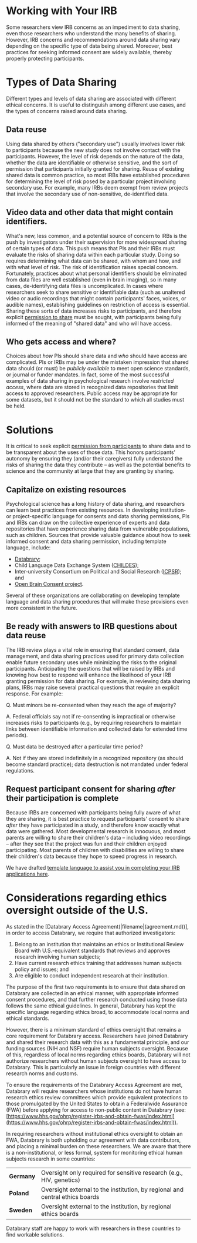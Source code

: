 # Working with Your IRB

Some researchers view IRB concerns as an impediment to data sharing, even those researchers who understand the many benefits of sharing. 
However, IRB concerns and recommendations around data sharing vary depending on the specific type of data being shared. 
Moreover, best practices for seeking informed consent are widely available, thereby properly protecting participants. 

# Types of Data Sharing

Different types and levels of data sharing are associated with different ethical concerns. 
It is useful to distinguish among different use cases, and the types of concerns raised around data sharing. 

## Data reuse 
Using data shared by others ("secondary use") usually involves lower risk to participants because the new study does not involve contact with the participants. 
However, the level of risk depends on the nature of the data, whether the data are identifiable or otherwise sensitive, and the sort of permission that participants initially granted for sharing. 
Reuse of existing shared data is common practice, so most IRBs have established procedures for determining the level of risk posed by a particular project involving secondary use. 
For example, many IRBs deem exempt from review projects that involve the secondary use of non-sensitive, de-identified data. 

## Video data and other data that might contain identifiers. 
What's new, less common, and a potential source of concern to IRBs is the push by investigators under their supervision for more widespread sharing of certain types of data. 
This push means that PIs and their IRBs must evaluate the risks of sharing data within each particular study. 
Doing so requires determining what data can be shared, with whom and how, and with what level of risk. 
The risk of identification raises special concern. 
Fortunately, practices about what personal identifiers should be eliminated from data files are well established (even in brain imaging), so in many cases, de-identifying data files is uncomplicated. 
In cases where researchers seek to share sensitive or identifiable data (such as unaltered video or audio recordings that might contain participants' faces, voices, or audible names), establishing guidelines on restriction of access is essential. 
Sharing these sorts of data increases risks to participants, and therefore explicit [permission to share](https://www.databrary.org/resources/templates/release-template.html) must be sought, with participants being fully informed of the meaning of "shared data" and who will have access. 

## Who gets access and where? 
Choices about *how* PIs should share data and *who* should have access are complicated. PIs or IRBs may be under the mistaken impression that shared data should (or must) be *publicly available* to meet open science standards, or journal or funder mandates. 
In fact, some of the most successful examples of data sharing in psychological research involve *restricted access*, where data are stored in recognized data repositories that limit access to approved researchers. 
Public access may be appropriate for some datasets, but it should not be the standard to which all studies must be held. 

# Solutions 

It is critical to seek explicit [permission from participants](https://www.databrary.org/resources/templates/release-template.html) to share data and to be transparent about the uses of those data. 
This honors participants' autonomy by ensuring they (and/or their caregivers) fully understand the risks of sharing the data they contribute – as well as the potential benefits to science and the community at large that they are granting by sharing.

## Capitalize on existing resources

Psychological science has a long history of data sharing, and researchers can learn best practices from existing resources. 
In developing institution- or project-specific language for consents and data sharing permissions, PIs and IRBs can draw on the collective experience of experts and data repositories that have experience sharing data from vulnerable populations, such as children. 
Sources that provide valuable guidance about how to seek informed consent and data sharing permission, including template language, include: 

- [Databrary](https://www.databrary.org/resources/policies.html);
- Child Language Data Exchange System ([CHILDES](http://talkbank.org/share/irb/));
- Inter-university Consortium on Political and Social Research ([ICPSR](https://www.icpsr.umich.edu/icpsrweb/content/datamanagement/confidentiality/conf-language.html)); and
- [Open Brain Consent project](http://open-brain-consent.readthedocs.io/en/latest/). 

Several of these organizations are collaborating on developing template language and data sharing procedures that will make these provisions even more consistent in the future.

##  Be ready with answers to IRB questions about data reuse

The IRB review plays a vital role in ensuring that standard consent, data management, and data sharing practices used for primary data collection enable future secondary uses while minimizing the risks to the original participants. 
Anticipating the questions that will be raised by IRBs and knowing how best to respond will enhance the likelihood of your IRB granting permission for data sharing. 
For example, in reviewing data sharing plans, IRBs may raise several practical questions that require an explicit response. For example:

Q. Must minors be re-consented when they reach the age of majority? 

A. Federal officials say not if re-consenting is impractical or otherwise increases risks to participants (e.g., by requiring researchers to maintain links between identifiable information and collected data for extended time periods). 

Q. Must data be destroyed after a particular time period? 

A. Not if they are stored indefinitely in a recognized repository (as should become standard practice); data destruction is not mandated under federal regulations. 

##  Request participant consent for sharing _after_ their participation is complete

Because IRBs are concerned with participants being fully aware of what they are sharing, it is best practice to request participants' consent to share _after_ they have participated in a study, and therefore know exactly what data were gathered. 
Most developmental research is innocuous, and most parents are willing to share their children's data – including video recordings – after they see that the project was fun and their children enjoyed participating. 
Most parents of children with disabilities are willing to share their children's data because they hope to speed progress in research.

We have drafted [template language to assist you in completing your IRB applications here](https://www.databrary.org/resources/templates/irb-application.html).

# Considerations regarding ethics oversight outside of the U.S.

As stated in the [Databrary Access Agreement(|filename|(agreement.md))], in order to access Databrary, we require that authorized investigators:

1.	Belong to an institution that maintains an ethics or Institutional Review Board with U.S.-equivalent standards that reviews and approves research involving human subjects;
2.	Have current research ethics training that addresses human subjects policy and issues; and
3.	Are eligible to conduct independent research at their institution.

The purpose of the first two requirements is to ensure that data shared on Databrary are collected in an ethical manner, with appropriate informed consent procedures, and that further research conducted using those data follows the same ethical guidelines. 
In general, Databrary has kept the specific language regarding ethics broad, to accommodate local norms and ethical standards.

However, there is a minimum standard of ethics oversight that remains a core requirement for Databrary access. 
Researchers have joined Databrary and shared their research data with this as a fundamental principle, and our funding sources (NIH and NSF) require human subjects oversight. Because of this, regardless of local norms regarding ethics boards, Databrary will not authorize researchers without human subjects oversight to have access to Databrary. 
This is particularly an issue in foreign countries with different research norms and customs. 

To ensure the requirements of the Databrary Access Agreement are met, Databrary will require researchers whose institutions do not have human research ethics review committees which provide equivalent protections to those promulgated by the United States to obtain a Federalwide Assurance (FWA) before applying for access to non-public content in Databrary (see: [https://www.hhs.gov/ohrp/register-irbs-and-obtain-fwas/index.html](https://www.hhs.gov/ohrp/register-irbs-and-obtain-fwas/index.html)). 

In requiring researchers without institutional ethics oversight to obtain an FWA, Databrary is both upholding our agreement with data contributors, and placing a minimal burden on these researchers. 
We are aware that there is a non-institutional, or less formal, system for monitoring ethical human subjects research in some countries:

<table class="ethics-oversight">
	<tr>
		<td><strong>Germany</strong></td>
		<td>Oversight only required for sensitive research (e.g., HIV, genetics)</td>
	</tr>
	<tr>
		<td><strong>Poland</strong></td>
		<td>Oversight external to the institution, by regional and central ethics boards</td>
	</tr>
	<tr>
		<td><strong>Sweden</strong></td>
		<td>Oversight external to the institution, by regional ethics boards</td>
	</tr>
</table>

Databrary staff are happy to work with researchers in these countries to find workable solutions.


